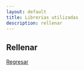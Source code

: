 ```yaml
---
layout: default
title: Librerias utilizadas
description: rellenar
---
```


## Rellenar


[Regresar](./)
